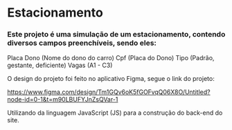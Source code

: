 # Estacionamento

### Este projeto é uma simulação de um estacionamento, contendo diversos campos preenchíveis, sendo eles:

 Placa
 Dono (Nome do dono do carro)
 Cpf (Placa do Dono)
 Tipo (Padrão, gestante, deficiente)
 Vagas (A1 - C3)

O design do projeto foi feito no aplicativo Figma, segue o link do projeto:

https://www.figma.com/design/Tm1GQv6oK5fGOFvqQ06X8O/Untitled?node-id=0-1&t=m90LBUFYJnZsQVar-1

Utilizando da linguagem JavaScript (JS) para a construção do back-end do site.
